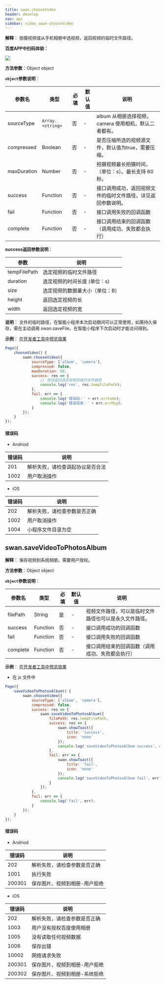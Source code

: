 ```yaml
---
title: swan.chooseVideo
header: develop
nav: api
sidebar: video_swan-chooseVideo
---
```




**解释**： 拍摄视频或从手机相册中选视频，返回视频的临时文件路径。

**百度APP中扫码体验：**

<img src="https://b.bdstatic.com/miniapp/assets/images/doc_demo/chooseVideo.png"  class="demo-qrcode-image" />

**方法参数**：Object object

**`object`参数说明**：

|参数名 |类型  |必填 | 默认值 |说明|
|---- | ---- | ---- | ----|----|
|sourceType | `Array.<string>` |否 | -|  album 从相册选择视频，camera 使用相机，默认二者都有。|
|compressed  | Boolean | 否  | -| 是否压缩所选的视频源文件，默认值为true，需要压缩。|
|maxDuration  | Number | 否  | -| 拍摄视频最长拍摄时间，（单位：s）。最长支持 60 秒。|
|success |Function  |  否 | -| 接口调用成功，返回视频文件的临时文件路径，详见返回参数说明。|
|fail  |  Function |   否  |  -|接口调用失败的回调函数|
|complete   | Function  |  否 | -|  接口调用结束的回调函数（调用成功、失败都会执行）|

**success返回参数说明**：


|参数  |  说明 |
|---- | ---- |
|tempFilePath | 选定视频的临时文件路径 |
|duration | 选定视频的时间长度 (单位：s)|
|size | 选定视频的数据量大小（单位：B）|
|height | 返回选定视频的长 |
|width | 返回选定视频的宽 |

**说明**：
文件的临时路径，在智能小程序本次启动期间可以正常使用，如需持久保存，需在主动调用 swan.saveFile，在智能小程序下次启动时才能访问得到。

**示例**：
<a href="swanide://fragment/b86b8c8cd6f7ad38c0139a8dc9a8699c1569395309880" title="在开发者工具中预览效果" target="_self">在开发者工具中预览效果</a>

```javascript
Page({
    chooseVideo() {
        swan.chooseVideo({
            sourceType: ['album', 'camera'],
            compressed: false,
            maxDuration: 60,
            success: res => {
                // 成功返回选定视频的临时文件路径
                console.log('res', res.tempFilePath);
            },
            fail: err => {
                console.log('错误码：' + err.errCode);
                console.log('错误信息：' + err.errMsg);
            }
        });
    }
});
```


#### 错误码

* Andriod

|错误码|说明|
|--|--|
|201|解析失败，请检查调起协议是否合法|
|1002|用户取消操作|

* iOS

|错误码|说明|
|--|--|
|202|解析失败，请检查参数是否正确       |
|1002|用户取消操作|
|1004|小程序文件目录为空|

## swan.saveVideoToPhotosAlbum

**解释**： 保存视频到系统相册。需要用户授权。

**方法参数**：Object object

**`object`参数说明**：

|参数名 |类型  |必填 | 默认值 |说明|
|---- | ---- | ---- | ----|----|
|filePath  |  String  |是 | -|  视频文件路径，可以是临时文件路径也可以是永久文件路径。|
|success |Function |   否  | -| 接口调用成功的回调函数|
|fail  |  Function  |  否  |  -|接口调用失败的回调函数|
|complete |   Function |   否  | -| 接口调用结束的回调函数（调用成功、失败都会执行）|

<!-- **success返回参数说明**：

|参数名| 类型|  说明|
|---- | ---- | ---- |
|filePath  |String | 调用结果,返回视频文件路径。| -->


**示例**：
<a href="swanide://fragment/040241cd887662c3711632a38bede27a1569504939570" title="在开发者工具中预览效果" target="_self">在开发者工具中预览效果</a>

* 在 js 文件中

```js
Page({
    saveVideoToPhotosAlbum() {
        swan.chooseVideo({
            sourceType: ['album', 'camera'],
            compressed: false,
            success: res => {
                swan.saveVideoToPhotosAlbum({
                    filePath: res.tempFilePath,
                    success: res => {
                        swan.showToast({
                            title: 'success',
                            icon: 'none'
                        });
                        console.log('saveVideoToPhotosAlbum success', res);
                    },
                    fail: err => {
                        swan.showToast({
                            title: 'fail',
                            icon: 'none'
                        });
                        console.log('saveVideoToPhotosAlbum fail', err);
                    }
                });
            },
            fail: err => {
                console.log('fail', err);
            }
        });
    }
});
```

#### 错误码

* Andriod

|错误码|说明|
|--|--|
|202|解析失败，请检查参数是否正确       |
|1001|执行失败|
|200301|保存图片、视频到相册-用户拒绝|

* iOS

|错误码|说明|
|--|--|
|202|解析失败，请检查参数是否正确       |
|1003|用户没有授权百度使用相册|
|1005|没有读取任何视频数据|
|1006|保存出错|
|10002|网络请求失败|
|200301|保存图片、视频到相册-用户拒绝|
|200302|保存图片、视频到相册-系统拒绝|

